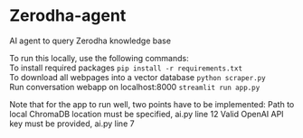 # Zerodha-agent
AI agent to query Zerodha knowledge base

To run this locally, use the following commands:  
To install required packages ``` pip install -r requirements.txt ```  
To download all webpages into a vector database ``` python scraper.py ```  
Run conversation webapp on localhost:8000 ``` streamlit run app.py ```  

Note that for the app to run well, two points have to be implemented:
Path to local ChromaDB location must be specified, ai.py line 12
Valid OpenAI API key must be provided, ai.py line 7